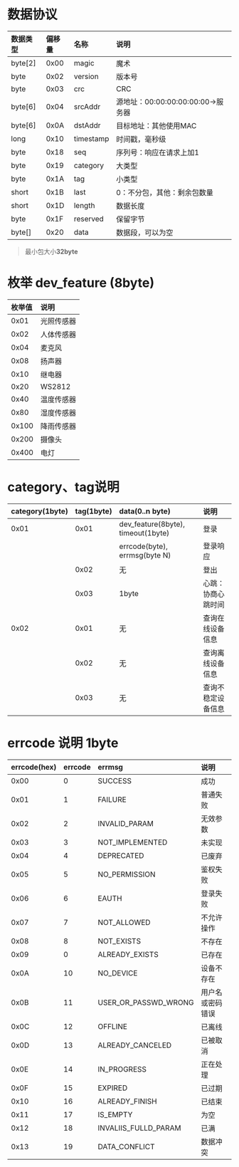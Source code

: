 # 数据协议

| 数据类型 | 偏移量 | 名称 | 说明 |
|:---|:---|:---|:---|
|byte[2]|0x00|magic|魔术|
|byte|0x02|version|版本号|
|byte|0x03|crc|CRC|
|byte[6]|0x04|srcAddr|源地址：00:00:00:00:00:00->服务器|
|byte[6]|0x0A|dstAddr|目标地址：其他使用MAC|
|long|0x10|timestamp|时间戳，毫秒级|
|byte|0x18|seq|序列号：响应在请求上加1|
|byte|0x19|category|大类型|
|byte|0x1A|tag|小类型|
|short|0x1B|last|0：不分包，其他：剩余包数量|
|short|0x1D|length|数据长度|
|byte|0x1F|reserved|保留字节|
|byte[]|0x20|data|数据段，可以为空|

> 最小包大小**32byte**  

# 枚举 dev_feature (8byte)

|枚举值|说明|
|:---|:---|
|0x01|光照传感器|
|0x02|人体传感器|
|0x04|麦克风|
|0x08|扬声器|
|0x10|继电器|
|0x20|WS2812|
|0x40|温度传感器|
|0x80|湿度传感器|
|0x100|降雨传感器|
|0x200|摄像头|
|0x400|电灯|


# category、tag说明
|category(1byte)|tag(1byte)|data(0..n byte)|说明|
|:---|:---|:---|:---|
|0x01|0x01|dev_feature(8byte), timeout(1byte)|登录|
|||errcode(byte), errmsg(byte N)|登录响应|
||0x02|无|登出|
||0x03|1byte|心跳：协商心跳时间|
|0x02|0x01|无|查询在线设备信息|
||0x02|无|查询离线设备信息|
||0x03|无|查询不稳定设备信息|

# errcode 说明 1byte
|errcode(hex)|errcode|errmsg|说明|
|:---|:---|:---|:---|
|0x00|0|SUCCESS|成功|
|0x01|1|FAILURE|普通失败|
|0x02|2|INVALID_PARAM|无效参数|
|0x03|3|NOT_IMPLEMENTED|未实现|
|0x04|4|DEPRECATED|已废弃|
|0x05|5|NO_PERMISSION|鉴权失败|
|0x06|6|EAUTH|登录失败|
|0x07|7|NOT_ALLOWED|不允许操作|
|0x08|8|NOT_EXISTS|不存在|
|0x09|0|ALREADY_EXISTS|已存在|
|0x0A|10|NO_DEVICE|设备不存在|
|0x0B|11|USER_OR_PASSWD_WRONG|用户名或密码错误|
|0x0C|12|OFFLINE|已离线|
|0x0D|13|ALREADY_CANCELED|已被取消|
|0x0E|14|IN_PROGRESS|正在处理|
|0x0F|15|EXPIRED|已过期|
|0x10|16|ALREADY_FINISH|已结束|
|0x11|17|IS_EMPTY|为空|
|0x12|18|INVALIIS_FULLD_PARAM|已满|
|0x13|19|DATA_CONFLICT|数据冲突|